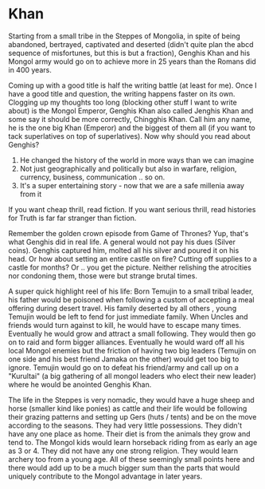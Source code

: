 # Khan

Starting from a small tribe in the Steppes of Mongolia, in spite of being abandoned, bertrayed, captivated and deserted (didn't quite plan the abcd 
sequence of misfortunes, but this is but a fraction), Genghis Khan and his Mongol army would go on to achieve more in 25 years than the Romans did
in 400 years.

Coming up with a good title is half the writing battle (at least for me). Once I have a good title and question, the writing happens faster on its own. 
Clogging up my thoughts too long (blocking other stuff I want to write about) is the Mongol Emperor, Genghis Khan also called Jenghis Khan and some 
say it should be more correctly, Chingghis Khan. Call him any name, he is the one big Khan (Emperor) and the biggest of them all (if you want to 
tack superlatives  on top of superlatives).  Now why should you read about Genghis?

1. He changed the history of the world in more ways than we can imagine
2. Not just geographically and politically but also in warfare, religion, currency, business, communication .. so on.
3. It's a super entertaining story - now that we are a safe millenia away from it

If you want cheap thrill, read fiction. If you want serious thrill, read histories for Truth is far far stranger than fiction.

Remember the golden crown episode from Game of Thrones? Yup, that's what Genghis did in real life. A general would not pay his dues (Silver coins).
Genghis captured him, molted all his silver and poured it on his head. Or how about setting an entire castle on fire? Cutting off supplies to a castle
for months? Or .. you get the picture. Neither relishing the atrocities nor condoning them, those were but strange brutal times.

A super quick highlight reel of his life: Born Temujin to a small tribal leader, his father would be poisoned when following a custom of accepting a
meal offering during desert travel. His family deserted by all others , young Temujin would be left to fend for just immediate family.
When Uncles and friends would turn against to kill, he would have to escape many times. Eventually he would grow and attract a small following.
They would then go on to raid and form bigger alliances. Eventually he would ward off all his local Mongol enemies but the friction of having two big 
leaders (Temujin on one side and his best friend Jamaka on the other) would get too big to ignore. Temujin would go on to defeat his friend/army and call
up on a "Kurultai" (a big gathering of all mongol leaders who elect their new leader) where he would be anointed Genghis Khan.

The life in the Steppes is very nomadic, they would have a huge sheep and horse (smaller kind like ponies) as cattle and their life would be following
their grazing patterns and setting up Gers (huts / tents) and be on the move according to the seasons. They had very little possessions. They didn't have
any one place as home. Their diet is from the animals they grow and tend to. The Mongol kids would learn horseback riding from as early an age as 3 or 4.
They did not have any one strong religion. They would learn archery too from a young age. All of these seemingly small points here and there would add
up to be a much bigger sum than the parts that would uniquely contribute to the Mongol advantage in later years.


